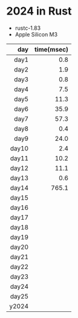 # 2024 in Rust

- rustc-1.83
- Apple Silicon M3

|   day |time(msec)|
|------:|---------:|
| day1  |      0.8 |
| day2  |      1.9 |
| day3  |      0.8 |
| day4  |      7.5 |
| day5  |     11.3 |
| day6  |     35.9 |
| day7  |     57.3 |
| day8  |      0.4 |
| day9  |     24.0 |
| day10 |      2.4 |
| day11 |     10.2 |
| day12 |     11.1 |
| day13 |      0.6 |
| day14 |    765.1 |
| day15 |          |
| day16 |          |
| day17 |          |
| day18 |          |
| day19 |          |
| day20 |          |
| day21 |          |
| day22 |          |
| day23 |          |
| day24 |          |
| day25 |          |
| y2024 |          |
